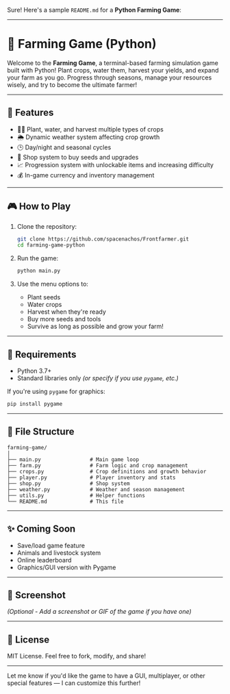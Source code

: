 Sure! Here's a sample `README.md` for a **Python Farming Game**:

---

# 🌾 Farming Game (Python)

Welcome to the **Farming Game**, a terminal-based farming simulation game built with Python!
Plant crops, water them, harvest your yields, and expand your farm as you go.
Progress through seasons, manage your resources wisely, and try to become the ultimate farmer!

---

## 🚀 Features

* 🧑‍🌾 Plant, water, and harvest multiple types of crops
* 🌦️ Dynamic weather system affecting crop growth
* 🕒 Day/night and seasonal cycles
* 🛒 Shop system to buy seeds and upgrades
* 📈 Progression system with unlockable items and increasing difficulty
* 💰 In-game currency and inventory management

---

## 🎮 How to Play

1. Clone the repository:

   ```bash
   git clone https://github.com/spacenachos/Frontfarmer.git
   cd farming-game-python
   ```

2. Run the game:

   ```bash
   python main.py
   ```

3. Use the menu options to:

   * Plant seeds
   * Water crops
   * Harvest when they're ready
   * Buy more seeds and tools
   * Survive as long as possible and grow your farm!

---

## 🧱 Requirements

* Python 3.7+
* Standard libraries only *(or specify if you use `pygame`, etc.)*

If you're using `pygame` for graphics:

```bash
pip install pygame
```

---

## 📁 File Structure

```plaintext
farming-game/
│
├── main.py                # Main game loop
├── farm.py                # Farm logic and crop management
├── crops.py               # Crop definitions and growth behavior
├── player.py              # Player inventory and stats
├── shop.py                # Shop system
├── weather.py             # Weather and season management
├── utils.py               # Helper functions
└── README.md              # This file
```

---

## ✨ Coming Soon

* Save/load game feature
* Animals and livestock system
* Online leaderboard
* Graphics/GUI version with Pygame

---

## 📸 Screenshot

*(Optional - Add a screenshot or GIF of the game if you have one)*

---

## 📝 License

MIT License.
Feel free to fork, modify, and share!

---

Let me know if you'd like the game to have a GUI, multiplayer, or other special features — I can customize this further!
